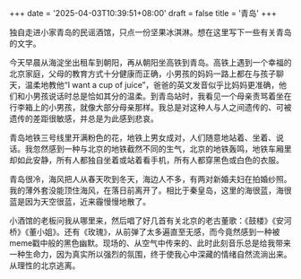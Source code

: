 +++
date = '2025-04-03T10:39:51+08:00'
draft = false
title = '青岛'
+++

独自走进小家青岛的民谣酒馆，只点一份坚果冰淇淋。想在这里写下一些有关青岛的文字。

今天早晨从海淀坐出租车到朝阳，再从朝阳坐高铁到青岛。高铁上遇到一个幸福的北京家庭，父母的教育方式十分健康而正确，小男孩的妈妈一路上都在与孩子聊天，温柔地教他“I want a cup of juice”，爸爸的英文发音似乎比妈妈更准确，他们和小男孩说话时总是恰如其分的温柔。到青岛站时，我看见一个母亲责骂着坐在行李箱上的小男孩，就像大部分母亲那样。我总是对这种人与人之间遗传的、可被遗传的差距很敏感，并总是为此感到悲哀。

青岛地铁三号线里开满粉色的花，地铁上男女成对，人们随意地站着、坐着、说话。我忽然感到一种与北京的地铁截然不同的生气，北京的地铁轰鸣，地铁车厢里却如此安静，所有人都独自坐着或站着看手机，所有人都穿黑色或白色的衣服。

青岛很冷，海风把人从春天吹到冬天，海边人不多，有两对新婚夫妇在拍婚纱照。我的薄外套没能顶住海风，在落日前离开了。相比于秦皇岛，这里的海很蓝，海很蓝是因为天空很蓝，近来霾慢慢地散了。

小酒馆的老板问我从哪里来，然后唱了好几首有关北京的老古董歌：《鼓楼》《安河桥》《董小姐》。还有《玫瑰》，从前弹了太多遍直至无感，而今竟然感到一种被meme戳中般的黑色幽默。现场的、从空气中传来的、此时此刻音乐总是给我带来一种生命力，因为真实所以强烈的氛围，终于使我心中深藏的情绪自然流淌出来。从理性的北京逃离。
